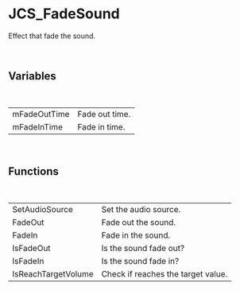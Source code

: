 <!--
   - $File: JCS_FadeSound.html $
   - $Date: 2018-10-01 20:29:00 $
   - $Revision: $
   - $Creator: Jen-Chieh Shen $
   - $Notice: See LICENSE.txt for modification and distribution information
   -                   Copyright © 2018 by Shen, Jen-Chieh $
-->


<div id="content-header">
  <h1>JCS_FadeSound</h1>
</div>

<p>
  Effect that fade the sound.
</p>


<br/>
<h2>Variables</h2>
<br/>

<table>
  <tr>
    <td>mFadeOutTime</td>
    <td>Fade out time.</td>
  </tr>
  <tr>
    <td>mFadeInTime</td>
    <td>Fade in time.</td>
  </tr>
</table>


<br/>
<h2>Functions</h2>
<br/>

<table>
  <tr>
    <td>SetAudioSource</td>
    <td>Set the audio source.</td>
  </tr>
  <tr>
    <td>FadeOut</td>
    <td>Fade out the sound.</td>
  </tr>
  <tr>
    <td>FadeIn</td>
    <td>Fade in the sound.</td>
  </tr>
  <tr>
    <td>IsFadeOut</td>
    <td>Is the sound fade out?</td>
  </tr>
  <tr>
    <td>IsFadeIn</td>
    <td>Is the sound fade in?</td>
  </tr>
  <tr>
    <td>IsReachTargetVolume</td>
    <td>Check if reaches the target value.</td>
  </tr>
</table>
